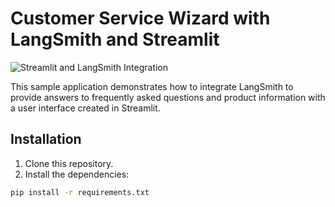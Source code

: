 # Customer Service Wizard with LangSmith and Streamlit

![Streamlit and LangSmith Integration](screenshot.jpg)

This sample application demonstrates how to integrate LangSmith to provide answers to frequently asked questions and product information with a user interface created in Streamlit.

## Installation

1. Clone this repository.
2. Install the dependencies:

```bash
pip install -r requirements.txt

